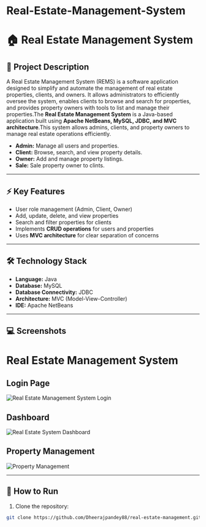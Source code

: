 # Real-Estate-Management-System

# 🏠 Real Estate Management System

## 📖 Project Description
A Real Estate Management System (REMS) is a software application designed to simplify and automate the management of real estate properties, clients, and owners. It allows administrators to efficiently oversee the system, enables clients to browse and search for properties, and provides property owners with tools to list and manage their properties.The **Real Estate Management System** is a Java-based application built using **Apache NetBeans, MySQL, JDBC, and MVC architecture**.This system allows admins, clients, and property owners to manage real estate operations efficiently.  

- **Admin:** Manage all users and properties.  
- **Client:** Browse, search, and view property details.  
- **Owner:** Add and manage property listings.
- **Sale:** Sale property owner to clints.  

---

## ⚡ Key Features
- User role management (Admin, Client, Owner)  
- Add, update, delete, and view properties  
- Search and filter properties for clients  
- Implements **CRUD operations** for users and properties  
- Uses **MVC architecture** for clear separation of concerns  

---

## 🛠️ Technology Stack
- **Language:** Java  
- **Database:** MySQL  
- **Database Connectivity:** JDBC  
- **Architecture:** MVC (Model-View-Controller)  
- **IDE:** Apache NetBeans  

---

## 💻 Screenshots
# Real Estate Management System

## Login Page

![Real Estate Management System Login](https://raw.githubusercontent.com/dheerajpandey88/RealEstateApp/main/Screenshot%202025-10-13%20180535.png)

## Dashboard

![Real Estate System Dashboard](https://raw.githubusercontent.com/dheerajpandey88/RealEstateApp/main/Screenshot%202025-10-13%20180159.png)

## Property Management

![Property Management](https://raw.githubusercontent.com/dheerajpandey88/RealEstateApp/main/Screenshot%202025-10-13%20180217.png)




---

## 🚀 How to Run
1. Clone the repository:  
```bash
git clone https://github.com/Dheerajpandey88/real-estate-management.git
